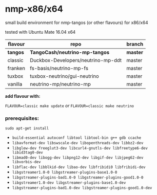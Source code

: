 # nmp-x86/x64
small build environment for nmp-tangos (or other flavours) for x86/x64

tested with Ubuntu Mate 16.04 x64

| flavour | repo | branch |
|---|---|---|
|**tangos**|**TangoCash/neutrino-mp-tangos**|**master**|
|classic|Duckbox-Developers/neutrino-mp-ddt|master|
|franken|fs-basis/neutrino-mp-fs|master|
|tuxbox|tuxbox-neutrino/gui-neutrino|master|
|vanilla|neutrino-mp/neutrino-mp|master|

**add flavour with:**

`FLAVOUR=classic make update`
_or_
`FLAVOUR=classic make neutrino`

### prerequisites:

`sudo apt-get install`
- `build-essential autoconf libtool libtool-bin g++ gdb ccache`
- `libavformat-dev libswscale-dev libopenthreads-dev libbz2-dev`
- `libglew-dev freeglut3-dev libcurl4-gnutls-dev libfreetype6-dev libid3tag0-dev`
- `libmad0-dev libogg-dev libpng12-dev libgif-dev libjpeg62-dev libvorbis-dev`
- `libflac-dev libblkid-dev libao-dev libfribidi0 libfribidi-dev`
- `libgstreamer1.0-0 libgstreamer-plugins-base1.0-0`
- `libgstreamer-plugins-bad1.0-0 libgstreamer-plugins-good1.0-0`
- `libgstreamer1.0-dev libgstreamer-plugins-base1.0-dev`
- `libgstreamer-plugins-bad1.0-dev libgstreamer-plugins-good1.0-dev`



